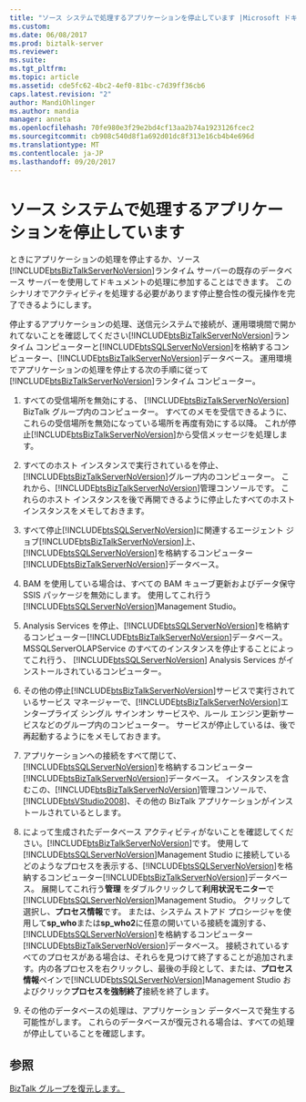 ```yaml
---
title: "ソース システムで処理するアプリケーションを停止しています |Microsoft ドキュメント"
ms.custom: 
ms.date: 06/08/2017
ms.prod: biztalk-server
ms.reviewer: 
ms.suite: 
ms.tgt_pltfrm: 
ms.topic: article
ms.assetid: cde5fc62-4bc2-4ef0-81bc-c7d39ff36cb6
caps.latest.revision: "2"
author: MandiOhlinger
ms.author: mandia
manager: anneta
ms.openlocfilehash: 70fe980e3f29e2bd4cf13aa2b74a1923126fcec2
ms.sourcegitcommit: cb908c540d8f1a692d01dc8f313e16cb4b4e696d
ms.translationtype: MT
ms.contentlocale: ja-JP
ms.lasthandoff: 09/20/2017
---
```

# <a name="stopping-application-processing-on-the-source-system"></a>ソース システムで処理するアプリケーションを停止しています
ときにアプリケーションの処理を停止するか、ソース[!INCLUDE[btsBizTalkServerNoVersion](../includes/btsbiztalkservernoversion-md.md)]ランタイム サーバーの既存のデータベース サーバーを使用してドキュメントの処理に参加することはできます。 このシナリオでアクティビティを処理する必要があります停止整合性の復元操作を完了できるようにします。  
  
 停止するアプリケーションの処理、送信元システムで接続が、運用環境間で開かれてないことを確認してください[!INCLUDE[btsBizTalkServerNoVersion](../includes/btsbiztalkservernoversion-md.md)]ランタイム コンピューターと[!INCLUDE[btsSQLServerNoVersion](../includes/btssqlservernoversion-md.md)]を格納するコンピューター、[!INCLUDE[btsBizTalkServerNoVersion](../includes/btsbiztalkservernoversion-md.md)]データベース。 運用環境でアプリケーションの処理を停止する次の手順に従って[!INCLUDE[btsBizTalkServerNoVersion](../includes/btsbiztalkservernoversion-md.md)]ランタイム コンピューター。  
  
1.  すべての受信場所を無効にする、 [!INCLUDE[btsBizTalkServerNoVersion](../includes/btsbiztalkservernoversion-md.md)] BizTalk グループ内のコンピューター。 すべてのメモを受信できるように、これらの受信場所を無効になっている場所を再度有効にする以降。 これが停止[!INCLUDE[btsBizTalkServerNoVersion](../includes/btsbiztalkservernoversion-md.md)]から受信メッセージを処理します。  
  
2.  すべてのホスト インスタンスで実行されているを停止、[!INCLUDE[btsBizTalkServerNoVersion](../includes/btsbiztalkservernoversion-md.md)]グループ内のコンピューター。 これから、[!INCLUDE[btsBizTalkServerNoVersion](../includes/btsbiztalkservernoversion-md.md)]管理コンソールです。 これらのホスト インスタンスを後で再開できるように停止したすべてのホスト インスタンスをメモしておきます。  
  
3.  すべて停止[!INCLUDE[btsSQLServerNoVersion](../includes/btssqlservernoversion-md.md)]に関連するエージェント ジョブ[!INCLUDE[btsBizTalkServerNoVersion](../includes/btsbiztalkservernoversion-md.md)]上、[!INCLUDE[btsSQLServerNoVersion](../includes/btssqlservernoversion-md.md)]を格納するコンピューター[!INCLUDE[btsBizTalkServerNoVersion](../includes/btsbiztalkservernoversion-md.md)]データベース。  
  
4.  BAM を使用している場合は、すべての BAM キューブ更新およびデータ保守 SSIS パッケージを無効にします。 使用してこれ行う[!INCLUDE[btsSQLServerNoVersion](../includes/btssqlservernoversion-md.md)]Management Studio。  
  
5.  Analysis Services を停止、[!INCLUDE[btsSQLServerNoVersion](../includes/btssqlservernoversion-md.md)]を格納するコンピューター[!INCLUDE[btsBizTalkServerNoVersion](../includes/btsbiztalkservernoversion-md.md)]データベース。 MSSQLServerOLAPService のすべてのインスタンスを停止することによってこれ行う、 [!INCLUDE[btsSQLServerNoVersion](../includes/btssqlservernoversion-md.md)] Analysis Services がインストールされているコンピューター。  
  
6.  その他の停止[!INCLUDE[btsBizTalkServerNoVersion](../includes/btsbiztalkservernoversion-md.md)]サービスで実行されているサービス マネージャーで、[!INCLUDE[btsBizTalkServerNoVersion](../includes/btsbiztalkservernoversion-md.md)]エンタープライズ シングル サインオン サービスや、ルール エンジン更新サービスなどのグループ内のコンピューター。 サービスが停止しているは、後で再起動するようにをメモしておきます。  
  
7.  アプリケーションへの接続をすべて閉じて、[!INCLUDE[btsSQLServerNoVersion](../includes/btssqlservernoversion-md.md)]を格納するコンピューター[!INCLUDE[btsBizTalkServerNoVersion](../includes/btsbiztalkservernoversion-md.md)]データベース。 インスタンスを含むこの、[!INCLUDE[btsBizTalkServerNoVersion](../includes/btsbiztalkservernoversion-md.md)]管理コンソールで、 [!INCLUDE[btsVStudio2008](../includes/btsvstudio2008-md.md)]、その他の BizTalk アプリケーションがインストールされているとします。  
  
8.  によって生成されたデータベース アクティビティがないことを確認してください。[!INCLUDE[btsBizTalkServerNoVersion](../includes/btsbiztalkservernoversion-md.md)]です。 使用して[!INCLUDE[btsSQLServerNoVersion](../includes/btssqlservernoversion-md.md)]Management Studio に接続しているどのようなプロセスを表示する、[!INCLUDE[btsSQLServerNoVersion](../includes/btssqlservernoversion-md.md)]を格納するコンピューター[!INCLUDE[btsBizTalkServerNoVersion](../includes/btsbiztalkservernoversion-md.md)]データベース。 展開してこれ行う**管理** をダブルクリックして**利用状況モニター**で[!INCLUDE[btsSQLServerNoVersion](../includes/btssqlservernoversion-md.md)]Management Studio。 クリックして選択し、**プロセス情報**です。 または、システム ストアド プロシージャを使用して**sp_who**または**sp_who2**に任意の開いている接続を識別する、[!INCLUDE[btsSQLServerNoVersion](../includes/btssqlservernoversion-md.md)]を格納するコンピューター[!INCLUDE[btsBizTalkServerNoVersion](../includes/btsbiztalkservernoversion-md.md)]データベース。 接続されているすべてのプロセスがある場合は、それらを見つけて終了することが追加されます。内の各プロセスを右クリックし、最後の手段として、または、**プロセス情報**ペインで[!INCLUDE[btsSQLServerNoVersion](../includes/btssqlservernoversion-md.md)]Management Studio およびクリック**プロセスを強制終了**接続を終了します。  
  
9. その他のデータベースの処理は、アプリケーション データベースで発生する可能性がします。 これらのデータベースが復元される場合は、すべての処理が停止していることを確認します。  
  
## <a name="see-also"></a>参照  
 [BizTalk グループを復元します。](../technical-guides/restoring-the-biztalk-group.md)